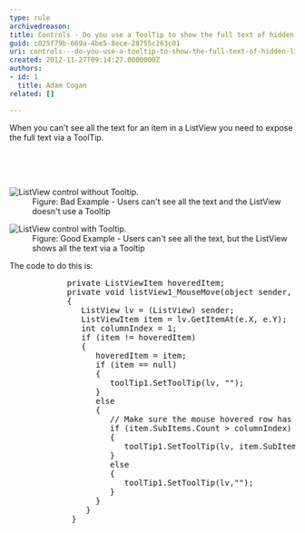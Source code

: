```yaml
---
type: rule
archivedreason: 
title: Controls - Do you use a ToolTip to show the full text of hidden ListView data?
guid: c025f79b-669a-4be5-8ece-28755c263c01
uri: controls---do-you-use-a-tooltip-to-show-the-full-text-of-hidden-listview-data
created: 2012-11-27T09:14:27.0000000Z
authors:
- id: 1
  title: Adam Cogan
related: []

---
```



<p>When you can't see all the text for an item in a ListView you need to expose the full text via a ToolTip.</p>
<br><excerpt class='endintro'></excerpt><br>
​<dl class="badImage"><dt><img alt="ListView control without Tooltip." src="http&#58;//www.ssw.com.au/ssw/Standards/Rules/Images/ListViewWithoutToolTip.gif" /></dt>
<dd>Figure&#58; Bad Example - Users can't see all the text and the ListView doesn't use a Tooltip</dd></dl>
<dl class="goodImage"><dt><img alt="ListView control with Tooltip." src="http&#58;//www.ssw.com.au/ssw/Standards/Rules/Images/ListViewWithToolTip.gif" /></dt>
<dd>Figure&#58; Good Example - Users can't see all the text, but the ListView shows all the text via a Tooltip</dd></dl>
<div>The code to do this is&#58;</div>
<dl class="code"><dt><pre>            private ListViewItem hoveredItem;
            private void listView1_MouseMove(object sender, MouseEventArgs e)
            &#123; 
               ListView lv = (ListView) sender; 
               ListViewItem item = lv.GetItemAt(e.X, e.Y);
               int columnIndex = 1;
               if (item != hoveredItem)
               &#123; 
                  hoveredItem = item; 
                  if (item == null) 
                  &#123; 
                     toolTip1.SetToolTip(lv, &quot;&quot;); 
                  &#125; 
                  else 
                  &#123; 
                     // Make sure the mouse hovered row has the subitem 
                     if (item.SubItems.Count &gt; columnIndex)
                     &#123; 
                        toolTip1.SetToolTip(lv, item.SubItems[columnIndex].Text);
                     &#125; 
                     else 
                     &#123; 
                        toolTip1.SetToolTip(lv,&quot;&quot;); 
                     &#125; 
                  &#125; 
                &#125; 
             &#125;</pre></dt></dl>



